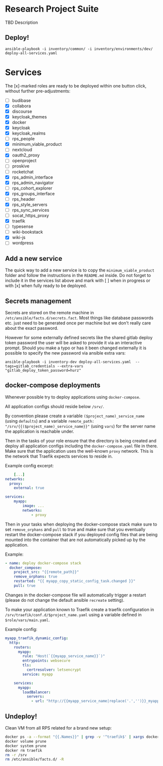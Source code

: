 # Research Project Suite

TBD Description

## Deploy!

```
ansible-playbook -i inventory/common/ -i inventory/environments/dev/ deploy-all-services.yaml
```

# Services

The [x]-marked roles are ready to be deployed within one button click, without further pre-adjustments:

- [ ] budibase
- [x] collabora
- [x] discourse
- [x] keycloak_themes
- [x] docker
- [x] keycloak
- [x] keycloak_realms
- [ ] rps_people
- [x] minimum_viable_product
- [ ] nextcloud
- [x] oauth2_proxy
- [ ] openproject
- [ ] proskive
- [ ] rocketchat
- [x] rps_admin_interface
- [x] rps_admin_navigator
- [ ] rps_cohort_explorer
- [x] rps_groups_interface
- [ ] rps_header
- [x] rps_style_servers
- [ ] rps_sync_services
- [ ] socat_https_proxy
- [x] traefik
- [ ] typesense
- [ ] wiki-bookstack
- [x] wiki-js
- [ ] wordpress

## Add a new service

The quick way to add a new service is to copy the `minimum_viable_product` folder and follow the instructions in the `README.md` inside. Do not forget to include it in the services list above and mark with [ ] when in progress or with [x] when fully ready to be deployed.

## Secrets management

Secrets are stored on the remote machine in `/etc/ansible/facts.d/secrets.fact`. Most things like database passwords etc. just need to be generated once per machine but we don't really care about the exact password.

However for some externally defined secrets like the shared gitlab deploy token password the user will be asked to provide it via an interactive prompt. Should you make a typo or has it been changed externally it is possible to specify the new password via ansible extra vars:

```
ansible-playbook -i inventory-dev deploy-all-services.yaml  --tags=gitlab_credentials --extra-vars "gitlab_deploy_token_password=hurz"
```

## docker-compose deployments

Whenever possible try to deploy applications using `docker-compose`.

All application configs should reside below `/srv/`.

By convention please create a variable `($project_name)_service_name` (using `defaults`) and a variable `remote_path: "/srv/{{($project_name)_service_name}}"` (using `vars`) for the server name the application is reachable under.

Then in the tasks of your role ensure that the directory is being created and deploy all application configs including the `docker-compose.yaml` file in there.
Make sure that the application uses the well-known `proxy` network. This is the network that Traefik expects services to reside in.

Example config excerpt:

```yaml
    [...]
networks:
  proxy:
    external: true

services:
    myapp:
        image: ...
        networks:
            - proxy

```

Then in your tasks when deploying the docker-compose stack make sure to set `remove_orphans` and `pull` to true and make sure that you eventually restart the docker-compose stack if you deployed config files that are being mounted into the container that are not automatically picked up by the application.

Example:

```yaml
- name: deploy docker-compose stack
  docker_compose:
    project_src: "{{remote_path}}"
    remove_orphans: true
    restarted: "{{ myapp_copy_static_config_task.changed }}"
    pull: true
```

Changes in the docker-compose file will automatically trigger a restart (please do not change the default ansible `recreate` setting).

To make your application known to Traefik create a traefik configuration in `/srv/traefik/conf.d/$project_name.yaml` using a variable defined in `$role/vars/main.yaml`.

Example config:

```yaml
myapp_traefik_dynamic_config:
  http:
    routers:
      myapp:
        rule: "Host(`{{myapp_service_name}}`)"
        entrypoints: websecure
        tls:
          certresolver: letsencrypt
        service: myapp

    services:
      myapp:
        loadBalancer:
          servers:
            - url: "http://{{myapp_service_name|replace('.','')}}_myapp_1"
```

## Undeploy!

Clean VM from all RPS related for a brand new setup:

```sh
docker ps -a --format "{{.Names}}" | grep -v '^traefik$' | xargs docker stop | xargs docker rm
docker volume prune
docker system prune
docker rm traefik
rm -r /srv
rm /etc/ansible/facts.d/ -R
```
